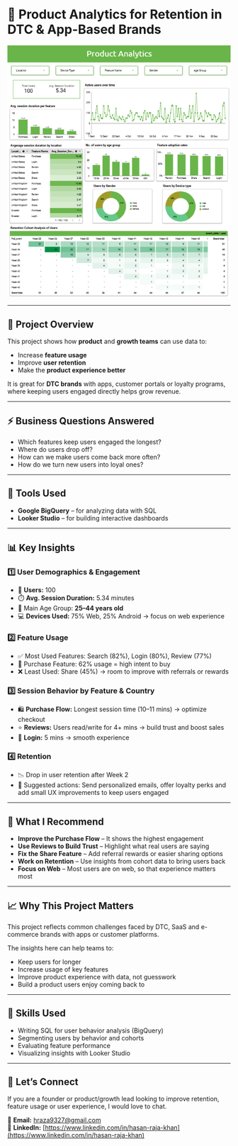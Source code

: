 # 📱 Product Analytics for Retention in DTC & App-Based Brands

![Product Analytics](https://github.com/Hasan013/Data-Analysis-Looker-BigQuery/blob/main/Product%20Analytics/Dashboard/Product%20Analytics.png)

---

## 🎯 Project Overview

This project shows how **product** and **growth teams** can use data to:

- Increase **feature usage**
- Improve **user retention**
- Make the **product experience better**

It is great for **DTC brands** with apps, customer portals or loyalty programs, where keeping users engaged directly helps grow revenue.

---

## ⚡ Business Questions Answered

- Which features keep users engaged the longest?
- Where do users drop off?
- How can we make users come back more often?
- How do we turn new users into loyal ones?

---

## 🔧 Tools Used

- **Google BigQuery** – for analyzing data with SQL  
- **Looker Studio** – for building interactive dashboards  

---

## 📊 Key Insights

### 1️⃣ User Demographics & Engagement
- 👥 **Users:** 100  
- ⏱️ **Avg. Session Duration:** 5.34 minutes  
- 🎯 Main Age Group: **25–44 years old**  
- 💻 **Devices Used:** 75% Web, 25% Android → focus on web experience

### 2️⃣ Feature Usage
- ✅ Most Used Features: Search (82%), Login (80%), Review (77%)  
- 🛒 Purchase Feature: 62% usage = high intent to buy  
- ❌ Least Used: Share (45%) → room to improve with referrals or rewards

### 3️⃣ Session Behavior by Feature & Country
- 🛍️ **Purchase Flow:** Longest session time (10–11 mins) → optimize checkout  
- ⭐ **Reviews:** Users read/write for 4+ mins → build trust and boost sales  
- 🔐 **Login:** 5 mins → smooth experience

### 4️⃣ Retention
- 📉 Drop in user retention after Week 2  
- 📩 Suggested actions: Send personalized emails, offer loyalty perks and add small UX improvements to keep users engaged

---

## 🚀 What I Recommend

- **Improve the Purchase Flow** – It shows the highest engagement  
- **Use Reviews to Build Trust** – Highlight what real users are saying  
- **Fix the Share Feature** – Add referral rewards or easier sharing options  
- **Work on Retention** – Use insights from cohort data to bring users back  
- **Focus on Web** – Most users are on web, so that experience matters most

---

## 📈 Why This Project Matters

This project reflects common challenges faced by DTC, SaaS and e-commerce brands with apps or customer platforms.  

The insights here can help teams to:

- Keep users for longer  
- Increase usage of key features  
- Improve product experience with data, not guesswork  
- Build a product users enjoy coming back to

---

## 🧠 Skills Used

- Writing SQL for user behavior analysis (BigQuery)  
- Segmenting users by behavior and cohorts  
- Evaluating feature performance  
- Visualizing insights with Looker Studio  

---

## 💬 Let’s Connect

If you are a founder or product/growth lead looking to improve retention, feature usage or user experience, I would love to chat.

📩 **Email:** [hraza9327@gmail.com](mailto:hraza9327@gmail.com)  
🔗 **LinkedIn:** [https://www.linkedin.com/in/hasan-raja-khan](https://www.linkedin.com/in/hasan-raja-khan)
